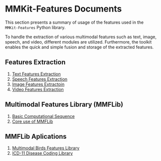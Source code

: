 # MMKit-Features Documents

This section presents a summary of usage of the features used in the `MMKit-Features` Python library. 

To handle the extraction of various multimodal features such as text, image, speech, and video, different modules are utilized. Furthermore, the toolkit enables the quick and simple fusion and storage of the extracted features.

## Features Extraction

1. [Text Features Extraction](text_features_extraction.md)
2. [Speech Features Extraction](speech_features_extraction.md)
3. [Image Features Extractoin](image_features_extraction.md)
4. [Video Features Extraction](video_features_extraction.md)

## Multimodal Features Library (MMFLib)

1. [Basic Computational Sequence](simple_computational_seq_use.md)
2. [Core use of MMFLib](multimodal_features_library.md)

## MMFLib Aplications

1. [Multimodal Birds Features Library](example_bird_library.md)
2. [ICD-11 Disease Coding Library](example_icd11_library.md)

